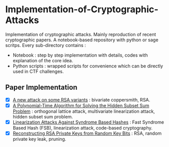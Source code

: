 # Implementation-of-Cryptographic-Attacks

Implementation of cryptographic attacks. Mainly reproduction of recent cryptographic papers. A notebook-based repository with python or sage scritps. Every sub-directory contains :

- Notebook : step by step implementation with details, codes with explanation of the core idea.
- Python scripts : wrapped scripts for convenience which can be directly used in CTF challenges.


## Paper Implementation

- [x] [A new attack on some RSA variants](./ShareRSA/) : bivariate coppersmith, RSA.
- [x] [A Polynomial-Time Algorithm for Solving the Hidden Subset Sum Problem](./MultivariateHSSP/) : orthogonal lattice attack, multivariate linearization attack, hidden subset sum problem. 
- [x] [Linearization Attacks Against Syndrome Based Hashes](./FSB/) : Fast Syndrome Based Hash (FSB), linearization attack, code-based cryptography.
- [x] [Reconstructing RSA Private Keys from Random Key Bits](./ReconstructingRSA/) : RSA, random private key leak, pruning.

